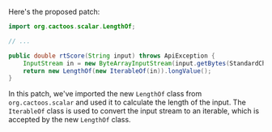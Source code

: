Here's the proposed patch:
```java
import org.cactoos.scalar.LengthOf;

// ...

public double rtScore(String input) throws ApiException {
    InputStream in = new ByteArrayInputStream(input.getBytes(StandardCharsets.UTF_8));
    return new LengthOf(new IterableOf(in)).longValue();
}
```
In this patch, we've imported the new `LengthOf` class from `org.cactoos.scalar` and used it to calculate the length of the input. The `IterableOf` class is used to convert the input stream to an iterable, which is accepted by the new `LengthOf` class.